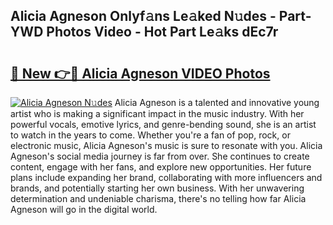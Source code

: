 ## Alicia Agneson Onlyf𝚊ns Le𝚊ked N𝚞des - Part-YWD Photos Video - Hot Part Le𝚊ks dEc7r

# <h2><a href="http://ab42978.deff.icu/?id=Alicia+Agneson">🔗 New 👉🔴 Alicia Agneson VIDEO Photos</a></h2>

[![Alicia Agneson N𝚞des](https://i.imgur.com/rIISA9y.gif)](http://ab42978.deff.icu/?id=Alicia+Agneson)
Alicia Agneson is a talented and innovative young artist who is making a significant impact in the music industry. With her powerful vocals, emotive lyrics, and genre-bending sound, she is an artist to watch in the years to come. Whether you're a fan of pop, rock, or electronic music, Alicia Agneson's music is sure to resonate with you. Alicia Agneson's social media journey is far from over. She continues to create content, engage with her fans, and explore new opportunities. Her future plans include expanding her brand, collaborating with more influencers and brands, and potentially starting her own business. With her unwavering determination and undeniable charisma, there's no telling how far Alicia Agneson will go in the digital world.
